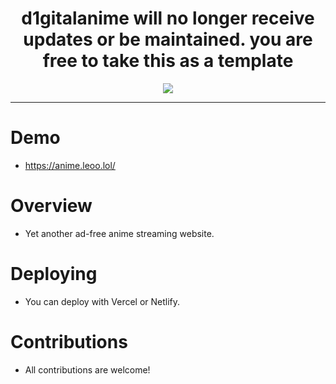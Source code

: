 <div align="center">

# d1gitalanime will no longer receive updates or be maintained. you are free to take this as a template

</div>

<p align="center">
  <img src="https://github.com/d1gitalmemories/d1gitalanime/blob/main/public/logo.jpg?raw=true">
</p>

---
# Demo
- https://anime.leoo.lol/

# Overview
- Yet another ad-free anime streaming website.
  
# Deploying
- You can deploy with Vercel or Netlify.

# Contributions
- All contributions are welcome!
